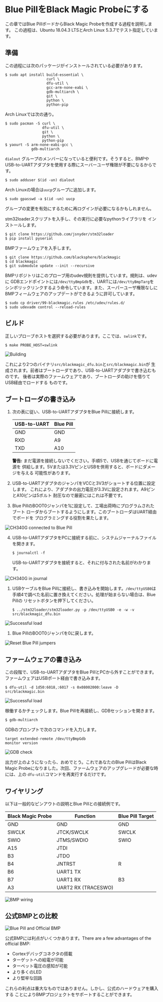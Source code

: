#  Blue PillをBlack Magic Probeにする

この章ではBlue PillボードからBlack Magic Probeを作成する過程を説明します。
この過程は、Ubuntu 18.04.3 LTSとArch Linux 5.3.7でテスト指定しています。

## 準備

この過程には次のパッケージがインストールされている必要があります。

```shell
$ sudo apt install build-essential \
                   curl \
                   dfu-util \
                   gcc-arm-none-eabi \
                   gdb-multiarch \
                   git \
                   python \
                   python-pip
```

Arch Linuxでは次の通り。

```
$ sudo pacman -S curl \
                 dfu-util \
                 git \
                 python \
                 python-pip
$ yaourt -S arm-none-eabi-gcc \
            gdb-multiarch
```

`dialout` グループのメンバーになっていると便利です。そうすると、BMPや
USB-to-UARTアダプタを使用する際にスーバーユーザ権限が不要になるからです。

```shell
$ sudo adduser $(id -un) dialout
```

Arch Linuxの場合は`uucp`グループに追加します。

```shell
$ sudo gpasswd -a $(id -un) uucp
```

グループの変更を有効にするために再ログインが必要になるかもしれません。

stm32loaderスクリプトを入手し、その実行に必要なpythonライブラリを
インストールします。

```shell
$ git clone https://github.com/jsnyder/stm32loader
$ pip install pyserial
```

BMPファームウェアを入手します。

```shell
$ git clone https://github.com/blacksphere/blackmagic
$ cd blackmagic
$ git submodule update --init --recursive
```

BMPリポジトリはこのプローブ用のudev規則を提供しています。規則は、udevに
GDBエンドポイントには`/dev/ttyBmpGdb`を、UARTには`/dev/ttyBmpTarg`を
シンボリックリンクするよう命令しています。また、スーパーユーザ権限なしに
BMPフィームウェアのアップデートができるように許可しています。

```shell
$ sudo cp driver/99-blackmagic.rules /etc/udev/rules.d/
$ sudo udevadm control --reload-rules
```

## ビルド

正しいプローブホストを選択する必要があります。ここでは、`swlink`です。

```shell
$ make PROBE_HOST=swlink
```

![Building](./assets/blackmagic-make.png)

これにより2つのバイナリ`src/blackmagic_dfu.bin`と`src/blackmagic.bin`が
生成されます。前者はブートローダであり、USB-to-UARTアダプタで書き込むものです。
後者は実際のファームウェアであり、ブートローダの助けを借りてUSB経由でロードする
ものです。

## ブートローダの書き込み

1. 次の表に従い、USB-to-UARTアダプタをBlue Pillに接続します。

   | USB-to-UART | Blue Pill |
   |-------------|-----------|
   | GND         | GND       |
   | RXD         | A9        |
   | TXD         | A10       |

   **警告:** まだ電源を接続しないでください。手順5で、USBを通じてボードに電源を
   供給します。5Vまたは3.3VピンとUSBを併用すると、ボードにダメージを与える
   可能性があります。

2. USB-to-UARTアダプタのジャンパをVCCと3V3がショートする位置に設定します。
   これにより、アダプタの出力電圧が3.3Vに設定されます。A9ピンとA10ピンは5ボルト
   耐圧なので厳密にはこれは不要です。

3. Blue PillのBOOT0ジャンパを1に設定して、工場出荷時にプログラムされたブート
   ローダからブートするようにします。このブートローダはUART経由でボードを
   プログラミングする役割を果たします。

![CH340G connected to Blue Pill](./assets/bluepill-ch340g.jpg)

4. USB-to-UARTアダプタをPCに接続する前に、システムジャーナルファイルを開きます。

   ```shell
   $ journalctl -f
   ```

   USB-to-UARTアダプタを接続すると、それに付与された名前がわかります。

![CH340G in journal](./assets/ch340g-journal.png)

1. USBケーブルをBlue Pillに接続し、書き込みを開始します。`/dev/ttyUSB0`は
   手順4で調べた名前に置き換えてください。処理が始まらない場合は、Blue Pillの
   リセットボタンを押下してください。

   ```shell
   $ ../stm32loader/stm32loader.py -p /dev/ttyUSB0 -e -w -v src/blackmagic_dfu.bin
   ```

![Successful load](./assets/stm32loader.png)

1. Blue PillのBOOT0ジャンパを0に戻します。

![Reset Blue Pill jumpers](./assets/bluepill-jumpers.jpg)

## ファームウェアの書き込み

この段階で、USB-to-UARTアダプタをBlue PillとPCから外すことができます。
ファームウェアはUSBポート経由で書き込みます。

```shell
$ dfu-util -d 1d50:6018,:6017 -s 0x08002000:leave -D src/blackmagic.bin
```

![Successful load](./assets/dfu-util.png)

稼働するかチェックします。Blue Pillを再接続し、GDBセッションを開きます。

```shell
$ gdb-multiarch
```

GDBのプロンプトで次のコマンドを入力します。

```text
target extended-remote /dev/ttyBmpGdb
monitor version
```

![GDB check](./assets/gdb-monitor-version.png)

出力が上のようになったら、おめでとう。これであなたのBlue PillはBlack Magic
Probeになりました。次回、ファームウェアのアップグレードが必要な時には、上の
`dfu-util`コマンドを再実行するだけです。

## ワイヤリング

以下は一般的なピンアウトの説明とBlue Pillとの接続例です。

| Black Magic Probe | Function            | Blue Pill Target |
|-------------------|---------------------|------------------|
| GND               | GND                 | GND              |
| SWCLK             | JTCK/SWCLK          | SWCLK            |
| SWIO              | JTMS/SWDIO          | SWIO             |
| A15               | JTDI                |                  |
| B3                | JTDO                |                  |
| B4                | JNTRST              | R                |
| B6                | UART1 TX            |                  |
| B7                | UART1 RX            | B3               |
| A3                | UART2 RX (TRACESWO) |                  |

![BMP wiring](./assets/bmp-wiring.jpg)

## 公式BMPとの比較

![Blue Pill and Official BMP](./assets/official-bmp-comparison.jpg)

公式BMPには利点がいくつかあります。There are a few advantages of the official BMP:

- Cortexデバッグコネクタの搭載
- ターゲットへの給電が可能
- ターベット電圧の感知が可能
- より多くのLED
- より堅牢な回路

これらの利点は重大なものではありません。しかし、公式のハードウェアを購入する
ことによりBMPプロジェクトをサポートすることができます。
